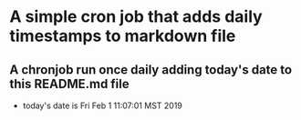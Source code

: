 A simple cron job that adds daily timestamps to markdown file
============================================================
## A chronjob run once daily adding today's date to this README.md file
* today's date is Fri Feb  1 11:07:01 MST 2019
